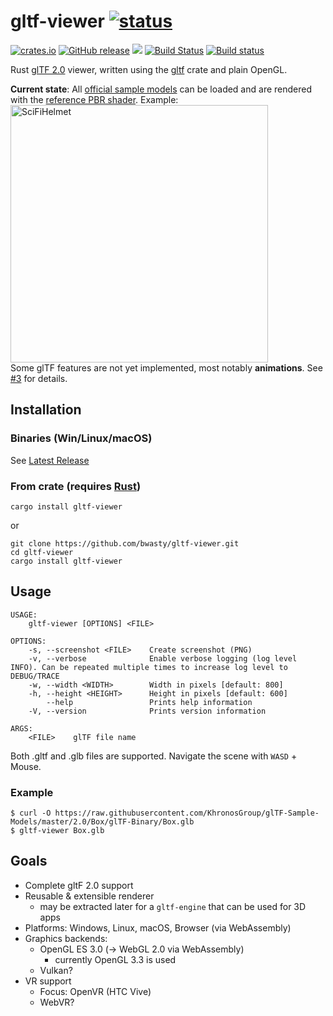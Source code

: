 # gltf-viewer [![status](https://img.shields.io/badge/glTF-2%2E0-green.svg?style=flat)](https://github.com/KhronosGroup/glTF)
[![crates.io](https://img.shields.io/crates/v/gltf-viewer.svg)](https://crates.io/crates/gltf-viewer)
[![GitHub release](https://img.shields.io/github/release/bwasty/gltf-viewer.svg)](https://github.com/bwasty/gltf-viewer/releases/latest)
 [![](https://tokei.rs/b1/github/bwasty/gltf-viewer)](https://github.com/Aaronepower/tokei)
 [![Build Status](https://travis-ci.org/bwasty/gltf-viewer.svg?branch=master)](https://travis-ci.org/bwasty/gltf-viewer)
 [![Build status](https://ci.appveyor.com/api/projects/status/51ukh02thpb0r9cf/branch/master?svg=true)](https://ci.appveyor.com/project/bwasty/gltf-viewer/branch/master) <br>
 <!--
 [![Crates.io](https://img.shields.io/crates/d/gltf-viewer.svg)](https://crates.io/crates/gltf-viewer)
 [![Github All Releases](https://img.shields.io/github/downloads/bwasty/gltf-viewer/total.svg)](https://github.com/bwasty/gltf-viewer/releases)
-->

Rust [glTF 2.0](https://github.com/KhronosGroup/glTF) viewer, written using the [gltf](https://github.com/gltf-rs/gltf) crate and plain OpenGL.

**Current state**: All [official sample models](https://github.com/KhronosGroup/glTF-Sample-Models/tree/master/2.0) can be loaded and are rendered with the [reference PBR shader](https://github.com/KhronosGroup/glTF-WebGL-PBR). Example: <br>
<img width="412" alt="SciFiHelmet" title="SciFiHelmet" src="https://user-images.githubusercontent.com/1647415/30771307-d70dbd26-a044-11e7-9ed1-b0e2ba80198c.png"><br>
Some glTF features are not yet implemented, most notably **animations**. See [#3](https://github.com/bwasty/gltf-viewer/issues/3) for details.

## Installation
### Binaries (Win/Linux/macOS)
See [Latest Release](https://github.com/bwasty/gltf-viewer/releases/latest)
### From crate (requires [Rust](https://www.rust-lang.org))
```shell
cargo install gltf-viewer
```
or
```shell
git clone https://github.com/bwasty/gltf-viewer.git
cd gltf-viewer
cargo install gltf-viewer
```
<!--
#### Additional dependencies (Ubuntu)
`sudo apt-get install libssl-dev`
-->
## Usage
```
USAGE:
    gltf-viewer [OPTIONS] <FILE>

OPTIONS:
    -s, --screenshot <FILE>    Create screenshot (PNG)
    -v, --verbose              Enable verbose logging (log level INFO). Can be repeated multiple times to increase log level to DEBUG/TRACE
    -w, --width <WIDTH>        Width in pixels [default: 800]
    -h, --height <HEIGHT>      Height in pixels [default: 600]
        --help                 Prints help information
    -V, --version              Prints version information

ARGS:
    <FILE>    glTF file name
```
Both .gltf and .glb files are supported. 
Navigate the scene with `WASD` + Mouse.

### Example
```
$ curl -O https://raw.githubusercontent.com/KhronosGroup/glTF-Sample-Models/master/2.0/Box/glTF-Binary/Box.glb
$ gltf-viewer Box.glb
```

## Goals
* Complete gltF 2.0 support
* Reusable & extensible renderer
  - may be extracted later for a `gltf-engine` that can be used for 3D apps
* Platforms: Windows, Linux, macOS, Browser (via WebAssembly)
* Graphics backends:
  - OpenGL ES 3.0 (-> WebGL 2.0 via WebAssembly)
    - currently OpenGL 3.3 is used
  - Vulkan?
* VR support
  * Focus: OpenVR (HTC Vive)
  * WebVR?
